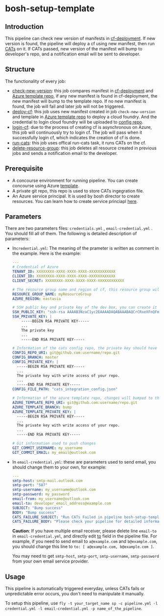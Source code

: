 # bosh-setup-template

## Introduction

This pipeline can check new version of manifests in [cf-deployment](https://github.com/cloudfoundry/cf-deployment.git). If new version is found, the pipeline will deploy a cf using new manifest, then run [CATs](https://github.com/cloudfoundry/cf-acceptance-tests/) on it. If CATs passed, new version of the manifest will bump to developer's repo, and a notification email will be sent to developer.

## Structure

The functionality of every job:
- [check-new-version](https://github.com/CloudFoundryOnAzure/cf-pipeline/tree/master/lib/check-new-version): this job compares manifest in [cf-deployment](https://github.com/cloudfoundry/cf-deployment.git) and [Azure template repo](https://github.com/CloudFoundryOnAzure/cf-pipeline/blob/master/bosh-setup-template/credential.yml#L22-L24), if any new manifest is found in cf-deployment, the new manifest will bump to the template repo. If no new manifest is found, the job will fail and later job will not be triggered.
- [deploy-cf](https://github.com/CloudFoundryOnAzure/cf-pipeline/tree/master/lib/deploy-cf): this job uses new manifest created in job `check-new-version` and template in [Azure template repo](https://github.com/CloudFoundryOnAzure/cf-pipeline/blob/master/bosh-setup-template/credential.yml#L22-L24) to deploy a cloud foundry. And the credential to login cloud foundry will be uploaded to [config repo](https://github.com/CloudFoundryOnAzure/cf-pipeline/blob/master/bosh-setup-template/credential.yml#L16-L19).
- [login-cf](https://github.com/CloudFoundryOnAzure/cf-pipeline/tree/master/lib/login-cf): due to the process of creating cf is asynchronous on Azure, this job will continuously try to login cf. The job will pass when it successfully login cf, which indicates the creation of cf is done.
- [run-cats](https://github.com/cloudfoundry/cf-deployment-concourse-tasks#run-cats): this job uses offical run-cats task, it runs CATs on the cf.
- [delete-resource-group](https://github.com/CloudFoundryOnAzure/cf-pipeline/tree/master/lib/delete-resource-group): this job deletes all resource created in previous jobs and sends a notification email to the developer.

## Prerequisite

- A concourse environment for running pipeline. You can create concourse using Azure [template](https://github.com/Azure/azure-quickstart-templates/tree/master/concourse-ci).
- A private git repo, this repo is used to store CATs ingegration file.
- An Azure service principal. It is used by bosh director to create resources. You can learn how to create service princiapl [here](https://docs.microsoft.com/en-us/cli/azure/create-an-azure-service-principal-azure-cli?toc=%2Fazure%2Fazure-resource-manager%2Ftoc.json&view=azure-cli-latest).

## Parameters

There are two parameters files: `credentials.yml` , `email-credential.yml` . You should fill all of them. The following is detailed description of parameters:

- In`credential.yml`: The meaning of the prameter is written as comment in the example. Here is the example:

  ```yaml
  ---
  # Credential of Azure
  TENANT_ID: XXXXXXXX-XXXX-XXXX-XXXX-XXXXXXXXXXXX
  CLIENT_ID: XXXXXXXX-XXXX-XXXX-XXXX-XXXXXXXXXXXX
  CLIENT_SECRET: XXXXXXXX-XXXX-XXXX-XXXX-XXXXXXXXXXXX

  # The resource group name and region of cf, this resource group will be safely delete if pipeline success.
  RESOURCE_GROUP_NAME: myResourceGroup
  AZURE_REGION: eastasia

  # SSH public key and private key of the dev box, you can create it using `ssh-keygen -t rsa -b 2048`. 
  SSH_PUBLIC_KEY: "ssh-rsa AAAAB3NzaC1yc2EAAAADAQABAAABAQCrCRxeXFnQFmBOjRjMactuiY5JUdrYpwJx6WhZw433hicqTbTm9SiqbyOioNM9vqvn0cuTzzIW0+715x2FgKbnFeTZnkY9dcjNuI0NkhF+Ps9X5SZrBPt1muYWs5CqW+jHQeutiCN1rJO6Hn3MyW3HjGJ/lz+x1zZQFFgsIR8S5DywNPCmzKwO3/zxE78ouqSq/QHAUZpVsxunXhtjsz/UQK/XX2J1aP6SI+fxu3rAxHh6yFuEqe0FHqIygmVZkUUc3JkclQU94lzCrrhE5+i8VZzlrOzfkJsdkaqlXOXbfVYmhnUWt49SA79hkwbszA7ucFnQoJLAKYWqzOia3Al3"
  SSH_PRIVATE_KEY: |
      -----BEGIN RSA PRIVATE KEY-----
      ...
      The private key
      ...
      -----END RSA PRIVATE KEY-----

  # Information of the cats config repo, the private key should have write access to the repo.
  CONFIG_REPO_URI: git@github.com:username/repo.git
  CONFIG_BRANCH: master
  CONFIG_PRIVATE_KEY: |
    -----BEGIN RSA PRIVATE KEY-----
    ...
    The private key with write access of your repo.
    ...
    -----END RSA PRIVATE KEY-----
  CONFIG_FILE_PATH: "cats_integration_config.json"

  # Information of the azure template repo, changes will bumped to the repo, the private key should have write access to the repo
  AZURE_TEMPLATE_REPO_URI: git@github.com:username/repo.git
  AZURE_TEMPLATE_BRANCH: bump
  AZURE_TEMPLATE_PRIVATE_KEY: |
    -----BEGIN RSA PRIVATE KEY-----
    ...
    The private key with write access of your repo.
    ...
    -----END RSA PRIVATE KEY-----

  # Git information used to push changes
  GIT_COMMIT_USERNAME: my_username
  GIT_COMMIT_EMAIL: my_email@outlook.com
  ```


- In `email-credential.yml`: these are parameters used to send email, you should change them to your own, for example:

  ```yaml
  ---
  smtp-host: smtp-mail.outlook.com
  smtp-port: "587"
  smtp-username: my_username@outlook.com
  smtp-password: my_password
  email-from: my_username@outlook.com
  email-to: developer_email_address@example.com
  SUBJECT: "Bump success"
  BODY: "Bump success"
  CATS_FAILURE_SUBJECT: "Run CATs Failed in pipeline bosh-setup-template"
  CATS_FAILURE_BODY: "Please check your pipeline for detailed information"
  ```
  
  **Caution**: If you have multiple email receiver, please delete line `email-to` in `email-credential.yml`, and directly edit [to](https://github.com/CloudFoundryOnAzure/cf-pipeline/blob/master/bosh-setup-template/pipeline.yml#L53) field in the pipeline file. For example, if you need to send email to `a@example.com` and `b@example.com`, you should change this line to `to: [ a@example.com, b@example.com ]`.  

  You may need to get `smtp-host`, `smtp-port`, `smtp-username`, `smtp-password` from your own  email service provider.


## Usage

This pipeline is automatically triggered everyday, unless CATs fails or unpredictable error occurs, you don't need to manipulate it manually. 

To setup this pipeline, use  `fly -t your_target_name sp -c pipeline.yml -l credential.yml -l email-credential.yml -p name_of_the_pipeline`.
